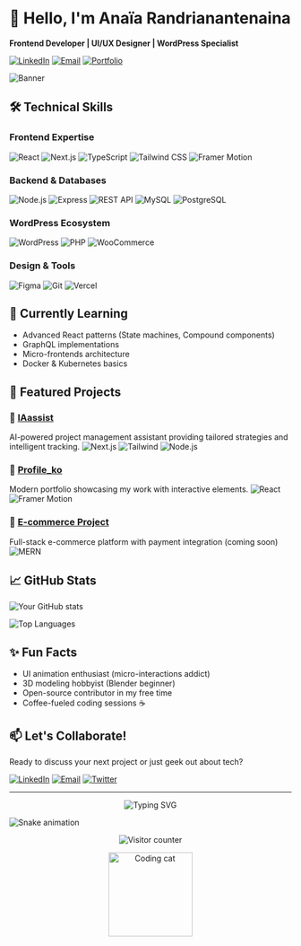 # 👋 Hello, I'm Anaïa Randrianantenaina

**Frontend Developer | UI/UX Designer | WordPress Specialist**

[![LinkedIn](https://img.shields.io/badge/LinkedIn-Connect-blue?style=for-the-badge&logo=linkedin)](https://www.linkedin.com/in/Anaïa+Randrianantenaina)
[![Email](https://img.shields.io/badge/Email-Contact%20Me-red?style=for-the-badge&logo=gmail)](mailto:anaiarandrianantenaina@gmail.com)
[![Portfolio](https://img.shields.io/badge/🚀-Portfolio-black?style=for-the-badge)](https://anaiarandria.vercel.app/)

![Banner](https://via.placeholder.com/1920x400.png?text=Anaïa+Randrianantenaina+-+Full+Stack+Developer)

## 🛠 Technical Skills

### Frontend Expertise
![React](https://img.shields.io/badge/React-61DAFB?style=for-the-badge&logo=react&logoColor=black)
![Next.js](https://img.shields.io/badge/Next.js-000000?style=for-the-badge&logo=next.js&logoColor=white)
![TypeScript](https://img.shields.io/badge/TypeScript-3178C6?style=for-the-badge&logo=typescript&logoColor=white)
![Tailwind CSS](https://img.shields.io/badge/Tailwind_CSS-38B2AC?style=for-the-badge&logo=tailwind-css&logoColor=white)
![Framer Motion](https://img.shields.io/badge/Framer_Motion-0055FF?style=for-the-badge&logo=framer&logoColor=white)

### Backend & Databases
![Node.js](https://img.shields.io/badge/Node.js-339933?style=for-the-badge&logo=node.js&logoColor=white)
![Express](https://img.shields.io/badge/Express-000000?style=for-the-badge&logo=express&logoColor=white)
![REST API](https://img.shields.io/badge/REST_API-FF6C37?style=for-the-badge&logo=node.js&logoColor=white)
![MySQL](https://img.shields.io/badge/MySQL-4479A1?style=for-the-badge&logo=mysql&logoColor=white)
![PostgreSQL](https://img.shields.io/badge/PostgreSQL-4169E1?style=for-the-badge&logo=postgresql&logoColor=white)

### WordPress Ecosystem
![WordPress](https://img.shields.io/badge/WordPress-21759B?style=for-the-badge&logo=wordpress&logoColor=white)
![PHP](https://img.shields.io/badge/PHP-777BB4?style=for-the-badge&logo=php&logoColor=white)
![WooCommerce](https://img.shields.io/badge/WooCommerce-96588A?style=for-the-badge&logo=woocommerce&logoColor=white)

### Design & Tools
![Figma](https://img.shields.io/badge/Figma-F24E1E?style=for-the-badge&logo=figma&logoColor=white)
![Git](https://img.shields.io/badge/Git-F05032?style=for-the-badge&logo=git&logoColor=white)
![Vercel](https://img.shields.io/badge/Vercel-000000?style=for-the-badge&logo=vercel&logoColor=white)

## 🌱 Currently Learning
- Advanced React patterns (State machines, Compound components)
- GraphQL implementations
- Micro-frontends architecture
- Docker & Kubernetes basics

## 💼 Featured Projects

### 🚀 [IAassist](https://github.com/AnaiaRn/IAassist)
AI-powered project management assistant providing tailored strategies and intelligent tracking.
![Next.js](https://img.shields.io/badge/-Next.js-000000?logo=next.js&logoColor=white&style=flat)
![Tailwind](https://img.shields.io/badge/-Tailwind-38B2AC?logo=tailwind-css&logoColor=white&style=flat)
![Node.js](https://img.shields.io/badge/-Node.js-339933?logo=node.js&logoColor=white&style=flat)

### 🎨 [Profile_ko](https://github.com/AnaiaRn/profileko)
Modern portfolio showcasing my work with interactive elements.
![React](https://img.shields.io/badge/-React-61DAFB?logo=react&logoColor=white&style=flat)
![Framer Motion](https://img.shields.io/badge/-Framer_Motion-0055FF?logo=framer&logoColor=white&style=flat)

### 🛒 [E-commerce Project]()
Full-stack e-commerce platform with payment integration (coming soon)
![MERN](https://img.shields.io/badge/-MERN-5EAA9F?style=flat&logo=mongodb&logoColor=white)

## 📈 GitHub Stats

![Your GitHub stats](https://github-readme-stats.vercel.app/api?username=AnaiaRn&show_icons=true&theme=radical)


![Top Languages](https://github-readme-stats.vercel.app/api/top-langs/?username=AnaiaRn&layout=compact&theme=radical&hide_border=true)

## ✨ Fun Facts
- UI animation enthusiast (micro-interactions addict)
- 3D modeling hobbyist (Blender beginner)
- Open-source contributor in my free time
- Coffee-fueled coding sessions ☕

## 📫 Let's Collaborate!
Ready to discuss your next project or just geek out about tech?

[![LinkedIn](https://img.shields.io/badge/LinkedIn-Connect-blue?style=for-the-badge&logo=linkedin)](https://www.linkedin.com/in/Anaïa+Randrianantenaina)
[![Email](https://img.shields.io/badge/Email-Contact%20Me-red?style=for-the-badge&logo=gmail)](mailto:anaiarandrianantenaina@gmail.com)
[![Twitter](https://img.shields.io/badge/Twitter-Follow-1DA1F2?style=for-the-badge&logo=twitter)](https://twitter.com/yourhandle)

---

<div align="center">
  
![Typing SVG](https://readme-typing-svg.demolab.com?font=Fira+Code&pause=1000&color=FF7F50&width=435&lines=Thanks+for+visiting!;Let's+create+digital+magic+together;Clean+code+%26+beautiful+interfaces;Full-stack+passion+%3C3)
  
</div>

![Snake animation](https://github.com/AnaiaRn/AnaiaRn/blob/output/github-contribution-grid-snake.svg)

<p align="center"> 
  <img src="https://profile-counter.glitch.me/AnaiaRn/count.svg" alt="Visitor counter" />
</p>

<div align="center">
  <img src="https://media.giphy.com/media/ZVik7pBtu9dNS/giphy.gif" width="150" height="150" alt="Coding cat" />
</div>
